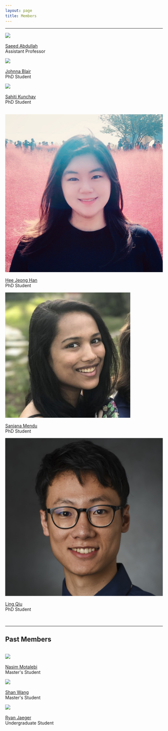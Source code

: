 ```yaml
---
layout: page
title: Members
---
```


<div class="row">
    <div class="col-md-12 text-center">
        <hr>
    </div>
</div>

<div class="row">
    <div class="col-lg-4 col-xs-12 text-center">
        <a href="https://saeedabdullah.com" target="_blank"><img class="img-circle img-center text-center" src="/files/images/saeed-abdullah.jpg"></a>
           <p> <a href="https://saeedabdullah.com" target="_blank">Saeed Abdullah</a><br/>Assistant Professor</p>
    </div>
    <div class="col-lg-4 col-xs-12 text-center">
        <a href="https://johnnablair.weebly.com/" target="_blank"><img class="img-circle img-center" src="/files/images/johnna-blair.jpg"></a>
           <p> <a href="https://johnnablair.weebly.com/" target="_blank">Johnna Blair</a><br/>PhD Student</p>
    </div>
    <div class="col-lg-4 text-center">
        <a href="https://sahitikunchay.github.io/" target="_blank"><img class="img-circle img-center" src="/files/images/sahiti-kunchay.jpg"></a>
           <p> <a href="https://sahitikunchay.github.io/" target="_blank">Sahiti Kunchay</a><br/>PhD Student</p>
    </div>
</div>

<div class="row">
    <div class="col-md-12 text-center">
        <br>
    </div>
</div>

<div class="row">
    <div class="col-lg-4 col-xs-12 text-center">
        <a href="https://heejeong-han.github.io/" target="_blank"><img class="img-circle img-center text-center" src="/files/images/heejeong-han.jpg"></a>
           <p> <a href="https://heejeong-han.github.io/" target="_blank">Hee Jeong Han</a><br/>PhD Student</p>
    </div>
    <div class="col-lg-4 col-xs-12 text-center">
        <a href="https://sanjanamendu.com/" target="_blank"><img class="img-circle img-center" src="/files/images/sanjana-mendu.jpg"></a>
           <p> <a href="https://sanjanamendu.com/" target="_blank">Sanjana Mendu</a><br/>PhD Student</p>
    </div>
    <div class="col-lg-4 text-center">
        <a href="https://lingqiu3.github.io" target="_blank"><img class="img-circle img-center" src="/files/images/ling-qiu.jpg"></a>
           <p> <a href="https://lingqiu3.github.io" target="_blank">Ling Qiu</a><br/>PhD Student</p>
    </div>
</div>

<div class="row">
    <div class="col-md-12 text-center">
        <br>
    </div>
</div>

<!-- <div class="row">
    <div class="col-lg-4 col-xs-12 text-center">
        <a href="https://sites.psu.edu/suhas/" target="_blank"><img class="img-circle img-center" src="/files/images/suhas-bn.jpg"></a>
        <p> <a href="https://sites.psu.edu/suhas/" target="_blank">Suhas Bettapalli Nagaraj</a><br/>PhD Student</p>
    </div>
    <div class="col-lg-4 col-xs-12 text-center">
        <a href="https://brozena.net/" target="_blank"><img class="img-circle img-center" src="/files/images/jeff-brozena.jpg"></a>
           <p> <a href="https://brozena.net/" target="_blank">Jeff Brozena</a><br/>PhD Student</p>
    </div>
    <div class="col-lg-4 col-xs-12 text-center">
        <a ><img class="img-circle img-center" src="/files/images/placeholder.png"></a>
        <p> <a >Sarah Tran</a><br/>PhD Student</p>
    </div>
</div>

<div class="row">
    <div class="col-lg-4 col-xs-12 text-center"></div>
    <div class="col-lg-4 col-xs-12 text-center">
        <a ><img class="img-circle img-center" src="/files/images/placeholder.png"></a>
        <p> <a >Devanshi Agnihotri</a><br/>MS Student</p>
    </div>
    <div class="col-lg-4 col-xs-12 text-center"></div>
</div> -->

<div class="row">
    <div class="col-md-12 text-center">
        <hr>
        <h2> Past Members </h2>
        <br>
    </div>
</div>

<div class="row">
    <div class="col-lg-4 col-xs-12 text-center">
        <a href="https://nasimmotalebi.wixsite.com/nasimmotalebi"><img class="img-circle img-center" src="/files/images/nasim-motalebi.jpg"></a>
           <p> <a href="https://nasimmotalebi.wixsite.com/nasimmotalebi">Nasim Motalebi</a><br/>Master's Student</p>
    </div>
    <div class="col-lg-4 col-xs-12 text-center">
        <a href="https://shanwang61.github.io/"><img class="img-circle img-center" src="/files/images/shan-wang.jpg"></a>
           <p> <a href="https://shanwang61.github.io/">Shan Wang</a><br/>Master's Student</p>
    </div>
    <div class="col-lg-4 text-center">
        <a href="https://ryanjaeger.github.io/index"><img class="img-circle img-center" src="/files/images/ryan-jaeger.jpg"></a>
           <p> <a href="https://ryanjaeger.github.io/index">Ryan Jaeger</a><br/>Undergraduate Student</p>
    </div>
</div>